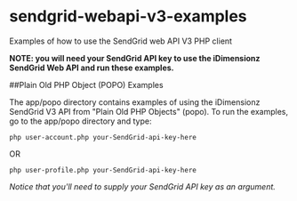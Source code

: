 # sendgrid-webapi-v3-examples
Examples of how to use the SendGrid web API V3 PHP client

**NOTE: you will need your SendGrid API key to use the iDimensionz SendGrid Web API and run these examples.**

##Plain Old PHP Object (POPO) Examples

The app/popo directory contains examples of using the iDimensionz SendGrid V3 API from "Plain Old PHP Objects" (popo).  To run the examples, go to the app/popo directory and type:

    php user-account.php your-SendGrid-api-key-here
OR

    php user-profile.php your-SendGrid-api-key-here
*Notice that you'll need to supply your SendGrid API key as an argument.*
